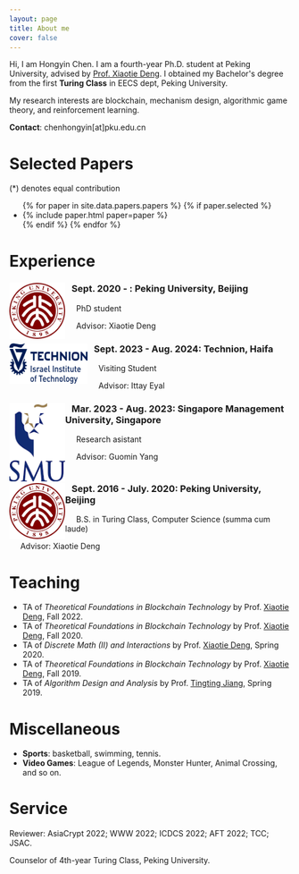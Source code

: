 ```yaml
---
layout: page
title: About me 
cover: false
---
```


Hi, I am Hongyin Chen. I am a fourth-year Ph.D. student at Peking University, advised by [Prof. Xiaotie Deng](https://cfcs.pku.edu.cn/english/people/faculty/xiaotiedeng/index.htm). I obtained my Bachelor's degree from the first <b>Turing Class</B> in EECS dept, Peking University. 
 
My research interests are blockchain, mechanism design, algorithmic game theory, and reinforcement learning.

**Contact**: chenhongyin[at]pku.edu.cn

# Selected Papers 
(*) denotes equal contribution
<ul>
{% for paper in site.data.papers.papers %}
  {% if paper.selected %}
  <li>
  {% include paper.html paper=paper %}
  </li>
  {% endif %}
{% endfor %}
</ul>



# Experience


<div style="clear: both;">
  <div style="float: left; margin-right 1em;">
    <img src="/assets/img/pku.png" alt="" width="100" height="100">
  </div>
  <div>
    <h3>&nbsp;&nbsp;&nbsp;Sept. 2020 - : Peking University, Beijing</h3>
    <p>&nbsp;&nbsp;&nbsp;&nbsp;&nbsp;PhD student</p>
    <p> &nbsp;&nbsp;&nbsp;&nbsp;&nbsp;Advisor: Xiaotie Deng</p>
  </div>
</div>

<div style="clear: both;">
  <div style="float: left; margin-right 1em;">
    <img src="/assets/img/TechnionLogo.png" alt="" width="140" height="72">
  </div>
  <div>
    <h3>&nbsp;&nbsp;&nbsp;Sept. 2023 - Aug. 2024: Technion, Haifa</h3>
    <p>&nbsp;&nbsp;&nbsp;&nbsp;&nbsp;Visiting Student</p>
    <p> &nbsp;&nbsp;&nbsp;&nbsp;&nbsp;Advisor: Ittay Eyal</p>
  </div>
</div>

<div style="clear: both;">
  <div style="float: left; margin-right 1em;">
    <img src="/assets/img/smu.png" alt="" width="100" height="140">
  </div>
  <div>
    <h3>&nbsp;&nbsp;&nbsp;Mar. 2023 - Aug. 2023: Singapore Management University, Singapore</h3>
    <p>&nbsp;&nbsp;&nbsp;&nbsp;&nbsp;Research asistant</p>
    <p> &nbsp;&nbsp;&nbsp;&nbsp;&nbsp;Advisor: Guomin Yang</p>
  </div>
</div>

<div style="clear: both;">
  <div style="float: left; margin-right 1em;">
    <img src="/assets/img/pku.png" alt="" width="100" height="100">
  </div>
  <div>
    <h3>&nbsp;&nbsp;&nbsp;Sept. 2016 - July. 2020: Peking University, Beijing</h3>
    <p>&nbsp;&nbsp;&nbsp;&nbsp;&nbsp;B.S. in Turing Class, Computer Science (summa cum laude)</p>
    <p> &nbsp;&nbsp;&nbsp;&nbsp;&nbsp;Advisor: Xiaotie Deng</p>
  </div>
</div>

# Teaching
* TA of _Theoretical Foundations in Blockchain Technology_ by Prof. [Xiaotie Deng](https://cfcs.pku.edu.cn/english/people/faculty/xiaotiedeng/index.htm), Fall 2022.
* TA of _Theoretical Foundations in Blockchain Technology_ by Prof. [Xiaotie Deng](https://cfcs.pku.edu.cn/english/people/faculty/xiaotiedeng/index.htm), Fall 2020.  
* TA of _Discrete Math (II) and Interactions_ by Prof. [Xiaotie Deng](https://cfcs.pku.edu.cn/english/people/faculty/xiaotiedeng/index.htm), Spring 2020.  
* TA of _Theoretical Foundations in Blockchain Technology_ by Prof. [Xiaotie Deng](https://cfcs.pku.edu.cn/english/people/faculty/xiaotiedeng/index.htm), Fall 2019. 
* TA of _Algorithm Design and Analysis_ by Prof. [Tingting Jiang](https://cs.pku.edu.cn/info/1161/1631.htm), Spring 2019.  


# Miscellaneous

* **Sports**: basketball, swimming, tennis.
* **Video Games**: League of Legends, Monster Hunter, Animal Crossing, and so on.

# Service 

Reviewer: AsiaCrypt 2022; WWW 2022; ICDCS 2022; AFT 2022; TCC; JSAC.

Counselor of 4th-year Turing Class, Peking University.
